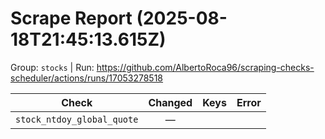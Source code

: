 # Scrape Report (2025-08-18T21:45:13.615Z)

Group: `stocks`  |  Run: https://github.com/AlbertoRoca96/scraping-checks-scheduler/actions/runs/17053278518

| Check | Changed | Keys | Error |
|---|:---:|:--|:--|
| `stock_ntdoy_global_quote` | — |  |  |
